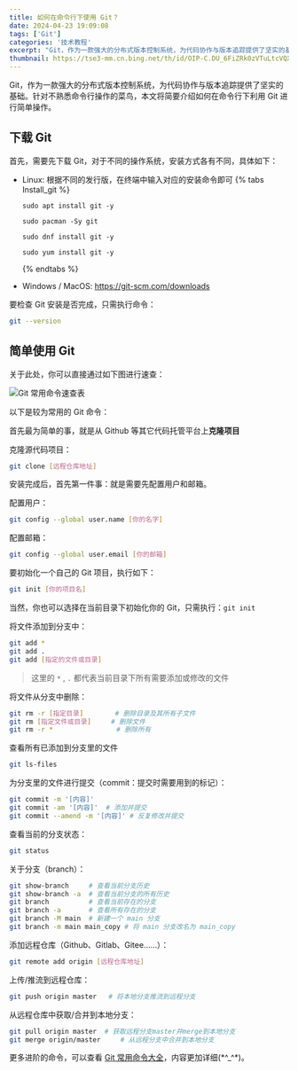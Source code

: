 ```yaml
---
title: 如何在命令行下使用 Git？
date: 2024-04-23 19:09:08
tags: ['Git']
categories: '技术教程'
excerpt: "Git，作为一款强大的分布式版本控制系统，为代码协作与版本追踪提供了坚实的基础。针对不熟悉命令行操作的菜鸟，本文将简要介绍如何在命令行下利用 Git 进行简单操作。"
thumbnail: https://tse3-mm.cn.bing.net/th/id/OIP-C.DU_6FiZRk0zVTuLtcVQXiQHaEK?rs=1&pid=ImgDetMain
---
```


Git，作为一款强大的分布式版本控制系统，为代码协作与版本追踪提供了坚实的基础。针对不熟悉命令行操作的菜鸟，本文将简要介绍如何在命令行下利用 Git 进行简单操作。

## 下载 Git

首先，需要先下载 Git，对于不同的操作系统，安装方式各有不同，具体如下：

- Linux: 根据不同的发行版，在终端中输入对应的安装命令即可
  {% tabs Install_git %}
  
  <!-- tab Debian(Ubuntu) -->
  
  ```shell
  sudo apt install git -y
  ```
  
  <!-- endtab -->
  
  <!-- tab Arch Linux -->
  
  ```shell
  sudo pacman -Sy git 
  ```
  
  <!-- endtab -->
  
  <!-- tab Fedora(Redhat) -->
  
  ```shell
  sudo dnf install git -y
  ```
  
  <!-- endtab -->
  
  <!-- tab CentOS(7.9及以下) -->
  
  ```shell
  sudo yum install git -y
  ```
  
  <!-- endtab -->
  
  {% endtabs %}

- Windows / MacOS: https://git-scm.com/downloads

要检查 Git 安装是否完成，只需执行命令：

```bash
git --version
```

## 简单使用 Git

关于此处，你可以直接通过如下图进行速查：

![Git 常用命令速查表](https://www.runoob.com/wp-content/uploads/2015/02/011500266295799.jpg)

以下是较为常用的 Git 命令：

首先最为简单的事，就是从 Github 等其它代码托管平台上**克隆项目**

克隆源代码项目：

```bash
git clone [远程仓库地址]
```

安装完成后，首先第一件事：就是需要先配置用户和邮箱。

配置用户：

```bash
git config --global user.name [你的名字]
```

配置邮箱：

```bash
git config --global user.email [你的邮箱]
```

要初始化一个自己的 Git 项目，执行如下：

```bash
git init [你的项目名]
```

当然，你也可以选择在当前目录下初始化你的 Git，只需执行：`git init`

将文件添加到分支中：

```bash
git add *
git add .
git add [指定的文件或目录]
```

> 这里的 `*` , `.` 都代表当前目录下所有需要添加或修改的文件

将文件从分支中删除：

```bash
git rm -r [指定目录]        # 删除目录及其所有子文件
git rm [指定文件或目录]     # 删除文件
git rm -r *                # 删除所有
```

查看所有已添加到分支里的文件

```bash
git ls-files
```

为分支里的文件进行提交（commit：提交时需要用到的标记）：

```bash
git commit -m '[内容]'
git commit -am '[内容]'  # 添加并提交
git commit --amend -m '[内容]' # 反复修改并提交 
```

查看当前的分支状态：

```bash
git status
```

关于分支（branch）：

```bash
git show-branch     # 查看当前分支历史
git show-branch -a  # 查看当前分支的所有历史
git branch          # 查看当前存在的分支
git branch -a       # 查看所有存在的分支
git branch -M main  # 新建一个 main 分支
git branch -m main main_copy # 将 main 分支改名为 main_copy
```

添加远程仓库（Github、Gitlab、Gitee……）：

```bash
git remote add origin [远程仓库地址]
```

上传/推流到远程仓库：

```bash
git push origin master   # 将本地分支推流到远程分支
```

从远程仓库中获取/合并到本地分支：

```bash
git pull origin master  # 获取远程分支master并merge到本地分支
git merge origin/master     # 从远程分支中合并到本地分支
```

更多进阶的命令，可以查看 [Git 常用命令大全](https://www.runoob.com/note/56524)，内容更加详细(\*^_^\*)。
